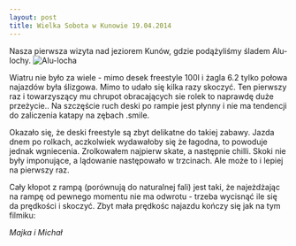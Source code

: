 ```yaml
---
layout: post
title: Wielka Sobota w Kunowie 19.04.2014
---
```


Nasza pierwsza wizyta nad jeziorem Kunów, gdzie podążyliśmy śladem Alu-lochy. 
![Alu-locha](http://naspocie.pl/Poland/Kunow/Photo/Alu%20Locha%202014-04-19/slides/IMG_2962.JPG "Alu-locha")

Wiatru nie było za wiele - mimo desek freestyle 100l i żagla 6.2 tylko połowa najazdów była ślizgowa.
Mimo to udało się kilka razy skoczyć. Ten pierwszy raz i towarzyszący mu chrupot obracających sie rolek to naprawdę duże przeżycie..
Na szczęście ruch deski po rampie jest płynny i nie ma tendencji do zaliczenia katapy na zębach .smile.  

Okazało się, że deski freestyle są zbyt delikatne do takiej zabawy. Jazda dnem po rolkach, aczkolwiek wydawałoby się że łagodna, to powoduje jednak wgniecenia.
Zrolkowałem najpierw skate, a następnie chilli.
Skoki nie były imponujące, a lądowanie następowało w trzcinach. Ale może to i lepiej na pierwszy raz.

Cały kłopot z rampą (porównują do naturalnej fali) jest taki, że najeżdżając na rampę od pewnego momentu nie ma odwrotu - trzeba wycisnąć ile się da prędkości i skoczyć.
Zbyt mała prędkośc najazdu kończy się jak na tym filmiku:

_Majka i Michał_
